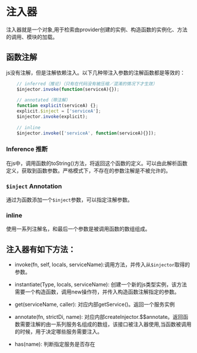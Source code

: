 
# 注入器
注入器就是一个对象,用于检索由provider创建的实例、构造函数的实例化、方法的调用、模块的加载。

## 函数注解
js没有注解，但是注解依赖注入。以下几种带注入参数的注解函数都是等效的：
```js
    // inferred（推论）（只有在代码没有被压缩／混淆的情况下才生效）
    $injector.invoke(function(serviceA){});
    
    // annotated（带注解）
    function explicit(serviceA) {};
    explicit.$inject = ['serviceA'];
    $injector.invoke(explicit);
    
    // inline 
    $injector.invoke(['serviceA', function(serviceA){}]);
```

### Inference 推断
在js中，调用函数的toString()方法，将返回这个函数的定义。可以由此解析函数定义，获取到函数参数。严格模式下，不存在的参数注解是不被允许的。
### `$inject` Annotation
通过为函数添加一个`$inject`参数，可以指定注解参数。
### inline
使用一系列注解名，和最后一个参数是被调用函数的数组组成。

## 注入器有如下方法：
* invoke(fn, self, locals, serviceName):调用方法，并传入从`$injector`取得的参数。

* instantiate(Type, locals, serviceName): 创建一个新的js类型实例，该方法需要一个构造函数，调用new操作符，并传入构造函数注解指定的参数。

* get(serviceName, caller): 对应内部getService()。返回一个服务实例

* annotate(fn, strictDi, name): 对应内部createInjector.$$annotate。返回函数需要注解的由一系列服务名组成的数组，该接口被注入器使用,当函数被调用的时候，用于决定哪些服务需要注入。

* has(name): 判断指定服务是否存在
